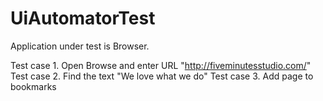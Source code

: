 UiAutomatorTest
===============

Application under test is Browser.

Test case 1. Open Browse and enter URL "http://fiveminutesstudio.com/" 
Test case 2. Find the text "We love what we do" 
Test case 3. Add page to bookmarks
